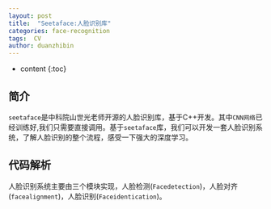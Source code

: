 ```yaml
---
layout: post
title:  "Seetaface:人脸识别库"
categories: face-recognition  
tags:  CV
author: duanzhibin
---
```


* content
{:toc}

## 简介
  `seetaface`是中科院山世光老师开源的人脸识别库，基于C++开发。其中`CNN网络`已经训练好,我们只需要直接调用。基于`seetaface`库，我们可以开发一套人脸识别系统，了解人脸识别的整个流程，感受一下强大的深度学习。




## 代码解析
  人脸识别系统主要由三个模块实现，人脸检测(`Facedetection`)，人脸对齐(`facealignment`)，人脸识别(`Faceidentication`)。
```js



```
 




